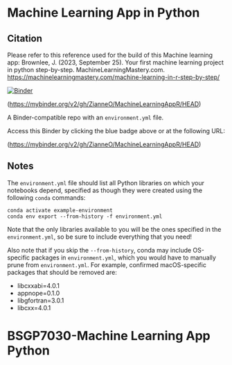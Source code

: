 # Machine Learning App in Python 

## Citation
Please refer to this reference used for the build of this Machine learning app:
Brownlee, J. (2023, September 25). Your first machine learning project in python step-by-step. MachineLearningMastery.com. https://machinelearningmastery.com/machine-learning-in-r-step-by-step/

[![Binder](http://mybinder.org/badge_logo.svg)](https://mybinder.org/v2/gh/ZianneO/MachineLearningAppR/HEAD)

(https://mybinder.org/v2/gh/ZianneO/MachineLearningAppR/HEAD)

A Binder-compatible repo with an `environment.yml` file.

Access this Binder by clicking the blue badge above or at the following URL:

(https://mybinder.org/v2/gh/ZianneO/MachineLearningAppR/HEAD)

## Notes
The `environment.yml` file should list all Python libraries on which your notebooks
depend, specified as though they were created using the following `conda` commands:

```
conda activate example-environment
conda env export --from-history -f environment.yml
```

Note that the only libraries available to you will be the ones specified in
the `environment.yml`, so be sure to include everything that you need! 

Also note that if you skip the `--from-history`, conda may include OS-specific
packages in `environment.yml`, which you would have to manually prune from
`environment.yml`.  For example, confirmed macOS-specific packages that should
be removed are:

* libcxxabi=4.0.1
* appnope=0.1.0
* libgfortran=3.0.1
* libcxx=4.0.1
# BSGP7030-Machine Learning App Python
